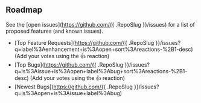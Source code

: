 ## Roadmap

See the [open issues](https://github.com/{{ .RepoSlug }}/issues) for a list of proposed features (and known issues).

- [Top Feature Requests](https://github.com/{{ .RepoSlug }}/issues?q=label%3Aenhancement+is%3Aopen+sort%3Areactions-%2B1-desc) (Add your votes using the 👍 reaction)
- [Top Bugs](https://github.com/{{ .RepoSlug }}/issues?q=is%3Aissue+is%3Aopen+label%3Abug+sort%3Areactions-%2B1-desc) (Add your votes using the 👍 reaction)
- [Newest Bugs](https://github.com/{{ .RepoSlug }}/issues?q=is%3Aopen+is%3Aissue+label%3Abug)
